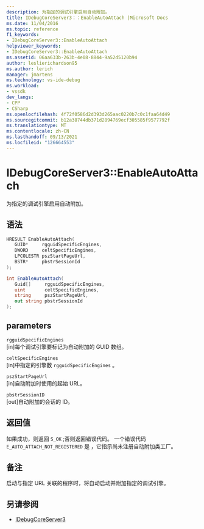 ```yaml
---
description: 为指定的调试引擎启用自动附加。
title: IDebugCoreServer3：：EnableAutoAttach |Microsoft Docs
ms.date: 11/04/2016
ms.topic: reference
f1_keywords:
- IDebugCoreServer3::EnableAutoAttach
helpviewer_keywords:
- IDebugCoreServer3::EnableAutoAttach
ms.assetid: 06aa633b-263b-4e08-8844-9a52d5120b94
author: leslierichardson95
ms.author: lerich
manager: jmartens
ms.technology: vs-ide-debug
ms.workload:
- vssdk
dev_langs:
- CPP
- CSharp
ms.openlocfilehash: 4f72f0586d2d393d265aac0220b7c0c1faa64d49
ms.sourcegitcommit: b12a38744db371d2894769ecf305585f9577792f
ms.translationtype: MT
ms.contentlocale: zh-CN
ms.lasthandoff: 09/13/2021
ms.locfileid: "126664553"
---
```

# <a name="idebugcoreserver3enableautoattach"></a>IDebugCoreServer3::EnableAutoAttach
为指定的调试引擎启用自动附加。

## <a name="syntax"></a>语法

```cpp
HRESULT EnableAutoAttach(
   GUID*     rgguidSpecificEngines,
   DWORD     celtSpecificEngines,
   LPCOLESTR pszStartPageUrl,
   BSTR*     pbstrSessionId
);
```

```csharp
int EnableAutoAttach(
   Guid[]     rgguidSpecificEngines,
   uint       celtSpecificEngines,
   string     pszStartPageUrl,
   out string pbstrSessionId
);
```

## <a name="parameters"></a>parameters
`rgguidSpecificEngines`\
[in]每个调试引擎要标记为自动附加的 GUID 数组。

`celtSpecificEngines`\
[in]中指定的引擎数 `rgguidSpecificEngines` 。

`pszStartPageUrl`\
[in]自动附加时使用的起始 URL。

`pbstrSessionID`\
[out]自动附加的会话的 ID。

## <a name="return-value"></a>返回值
 如果成功，则返回 `S_OK` ;否则返回错误代码。 一个错误代码 `E_AUTO_ATTACH_NOT_REGISTERED` 是 ，它指示尚未注册自动附加类工厂。

## <a name="remarks"></a>备注
 启动与指定 URL 关联的程序时，将自动启动并附加指定的调试引擎。

## <a name="see-also"></a>另请参阅
- [IDebugCoreServer3](../../../extensibility/debugger/reference/idebugcoreserver3.md)

